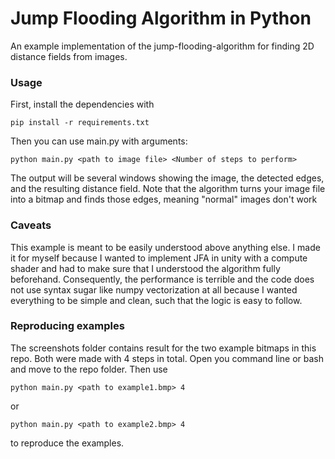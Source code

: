 # Jump Flooding Algorithm in Python
An example implementation of the jump-flooding-algorithm for finding 2D distance fields from images.

### Usage
First, install the dependencies with 
```
pip install -r requirements.txt
```
Then you can use main.py with arguments:
```
python main.py <path to image file> <Number of steps to perform>
````
The output will be several windows showing the image, the detected edges, and the resulting distance field.
Note that the algorithm turns your image file into a bitmap and finds those edges, meaning "normal" images don't work

### Caveats
This example is meant to be easily understood above anything else. I made it for myself because I wanted to implement JFA in unity with a compute shader and had to make sure that I understood the algorithm fully beforehand.
Consequently, the performance is terrible and the code does not use syntax sugar like numpy vectorization at all because I wanted everything to be simple and clean, such that the logic is easy to follow. 

### Reproducing examples
The screenshots folder contains result for the two example bitmaps in this repo. Both were made with 4 steps in total.
Open you command line or bash and move to the repo folder. Then use
````
python main.py <path to example1.bmp> 4
````
or
````
python main.py <path to example2.bmp> 4
````
to reproduce the examples.